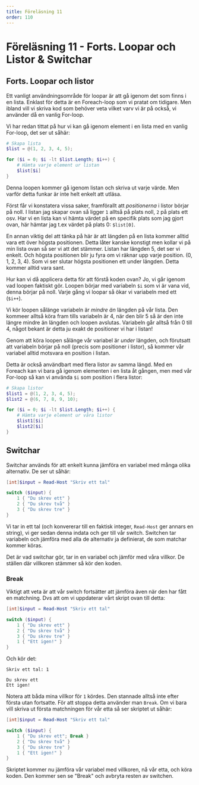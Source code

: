```yaml
---
title: Föreläsning 11
order: 110
---
```


# Föreläsning 11 - Forts. Loopar och Listor & Switchar

## Forts. Loopar och listor

Ett vanligt användningsområde för loopar är att gå igenom det som finns i en lista. Enklast för detta är en Foreach-loop som vi pratat om tidigare. Men ibland vill vi skriva kod som behöver veta vilket varv vi är på också, vi använder då en vanlig For-loop.

Vi har redan tittat på hur vi kan gå igenom element i en lista med en vanlig For-loop, det ser ut såhär:

```powershell
# Skapa lista
$list = @(1, 2, 3, 4, 5);

for ($i = 0; $i -lt $list.Length; $i++) {
    # Hämta varje element ur listan
    $list[$i]
}
```

Denna loopen kommer gå igenom listan och skriva ut varje värde. Men varför detta funkar är inte helt enkelt att utläsa.

Först får vi konstatera vissa saker, framförallt att _positionerna_ i listor börjar på noll. I listan jag skapar ovan så ligger `1` alltså på plats noll, `2` på plats ett osv. Har vi en lista kan vi hämta värdet på en specifik plats som jag gjort ovan, här hämtar jag t.ex värdet på plats 0: `$list[0]`.

En annan viktig del att tänka på här är att längden på en lista kommer alltid vara ett över högsta positionen. Detta låter kanske konstigt men kollar vi på min lista ovan så ser vi att det stämmer. Listan har längden 5, det ser vi enkelt. Och högsta positionen blir ju fyra om vi räknar upp varje position. (0, 1, 2, 3, 4). Som vi ser slutar högsta positionen ett under längden. Detta kommer alltid vara sant.

Hur kan vi då applicera detta för att förstå koden ovan? Jo, vi går igenom vad loopen faktiskt gör. Loopen börjar med variabeln `$i` som vi är vana vid, denna börjar på noll. Varje gång vi loopar så ökar vi variabeln med ett (`$i++`).

Vi kör loopen sålänge variabeln är _mindre än_ längden på vår lista. Den kommeer alltså köra fram tills variabeln är 4, när den blir 5 så är den inte längre mindre än längden och loopen avslutas. Variabeln går alltså från 0 till 4, något bekant är detta ju exakt de positioner vi har i listan!

Genom att köra loopen sålänge vår variabel är _under_ längden, och förutsatt att variabeln börjar på noll (precis som positioner i listor), så kommer vår variabel alltid motsvara en position i listan.

Detta är också användbart med flera listor av samma längd. Med en Foreach kan vi bara gå igenom elementen i en lista åt gången, men med vår For-loop så kan vi använda `$i` som position i flera listor:

```powershell
# Skapa listor
$list1 = @(1, 2, 3, 4, 5);
$list2 = @(6, 7, 8, 9, 10);

for ($i = 0; $i -lt $list.Length; $i++) {
    # Hämta varje element ur våra listor
    $list1[$i]
    $list2[$i]
}
```

## Switchar

Switchar används för att enkelt kunna jämföra en variabel med många olika alternativ. De ser ut såhär:

```powershell
[int]$input = Read-Host "Skriv ett tal"

switch ($input) {
    1 { "Du skrev ett" }
    2 { "Du skrev två" }
    3 { "Du skrev tre" }
}
```

Vi tar in ett tal (och konvererar till en faktisk integer, `Read-Host` ger annars en string), vi ger sedan denna indata och ger till vår switch. Switchen tar variabeln och jämföra med alla de alternativ ja definierat, de som matchar kommer köras.

Det är vad switchar gör, tar in en variabel och jämför med våra villkor. De ställen där villkoren stämmer så kör den koden.

### Break

Viktigt att veta är att vår switch fortsätter att jämföra även när den har fått en matchning. Dvs att om vi uppdaterar vårt skript ovan till detta:

```powershell
[int]$input = Read-Host "Skriv ett tal"

switch ($input) {
    1 { "Du skrev ett" }
    2 { "Du skrev två" }
    3 { "Du skrev tre" }
    1 { "Ett igen!" }
}
```

Och kör det:

```
Skriv ett tal: 1

Du skrev ett
Ett igen!
```

Notera att båda mina villkor för `1` kördes. Den stannade alltså inte efter första utan fortsatte. För att stoppa detta använder man `Break`. Om vi bara vill skriva ut första matchningen för vår etta så ser skriptet ut såhär:

```powershell
[int]$input = Read-Host "Skriv ett tal"

switch ($input) {
    1 { "Du skrev ett"; Break }
    2 { "Du skrev två" }
    3 { "Du skrev tre" }
    1 { "Ett igen!" }
}
```

Skriptet kommer nu jämföra vår variabel med villkoren, nå vår etta, och köra koden. Den kommer sen se "Break" och avbryta resten av switchen.
